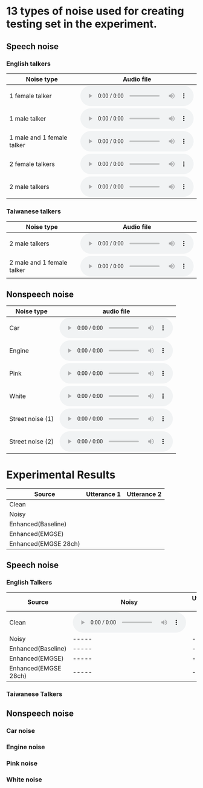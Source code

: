 # 13 types of noise used for creating testing set in the experiment.
## Speech noise
### English talkers

Noise type| Audio file|
--------------|-----| 
1 female talker |<audio src="Noise/F_1talker.wav" controls="" preload=""></audio> |
1 male talker |<audio src="Noise/M_1talker.wav" controls="" preload=""></audio>|
1 male and 1 female talker  |<audio src="Noise/1M1F_2talkers.wav" controls="" preload=""></audio>|
2 female talkers  |<audio src="Noise/F_2talkers.wav" controls="" preload=""></audio>|
2 male talkers  |<audio src="Noise/M_2talkers.wav" controls="" preload=""></audio>|


### Taiwanese talkers

Noise type| Audio file|
--------------|----------| 
2 male talkers | <audio src="Noise/Taiwanese_M_2talkers.wav" controls="" preload=""></audio> |
2 male and 1 female talker  | <audio src = "Noise/Taiwanese_2M1F_3talkers.wav" controls="" preload=""></audio>|

## Nonspeech noise

Noise type| audio file|
--------------|-----| 
Car|<audio src="Noise/car noise.wav" controls="" preload=""></audio> |   
Engine|<audio src="Noise/engine noise.wav" controls="" preload=""></audio>|
Pink|<audio src="Noise/pink noise.wav" controls="" preload=""></audio>|
White|<audio src="Noise/white noise.wav" controls="" preload=""></audio>|
Street noise (1)|<audio src="Noise/street noise(1).wav" controls="" preload=""></audio>|
Street noise (2)|<audio src="Noise/street noise(2).wav" controls="" preload=""></audio>|

# Experimental Results 

Source| Utterance 1| Utterance 2|
--------------|-----|-----|
Clean|
Noisy|
Enhanced(Baseline)|
Enhanced(EMGSE)|
Enhanced(EMGSE 28ch)|


## Speech noise
### English Talkers

Source| Noisy         | Utterance 19  |  Utterance 29  |
--------------|-----|-----| -----|
Clean|<audio src="" controls="" preload=""></audio> | |  |
Noisy|-----|-----| -----|
Enhanced(Baseline)|-----|-----| -----|
Enhanced(EMGSE)|-----|-----| -----|
Enhanced(EMGSE 28ch)|-----|-----| -----|


### Taiwanese Talkers
## Nonspeech noise
### Car noise
### Engine noise
### Pink noise
### White noise




